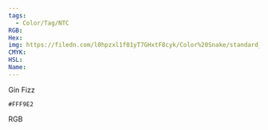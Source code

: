 ```yaml
---
tags:
  - Color/Tag/NTC
RGB:
Hex:
img: https://filedn.com/l0hpzxl1f01yT7GHxtF8cyk/Color%20Snake/standard_csv_to_svg//FFF9E2.svg
CMYK:
HSL:
Name:
---
```

Gin Fizz
```palette
#FFF9E2
```
RGB
